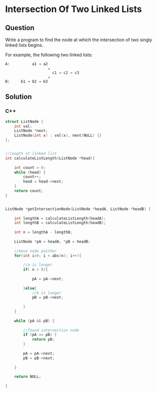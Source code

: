 # Intersection Of Two Linked Lists



## Question

Write a program to find the node at which the intersection of two singly linked lists begins.

For example, the following two linked lists:

```
A:          a1 → a2
                   ↘
                     c1 → c2 → c3
                   ↗            
B:     b1 → b2 → b3
```



## Solution  



### C++

```c++
struct ListNode {
    int val;
    ListNode *next;
    ListNode(int x) : val(x), next(NULL) {}
};


//length of linked list
int calculateListLength(ListNode *head){
    
    int count = 0;
    while (head) {
        count++;
        head = head->next;
    }
    return count;
}


ListNode *getIntersectionNode(ListNode *headA, ListNode *headB) {
    
    int lengthA = calculateListLength(headA);
    int lengthB = calculateListLength(headB);
    
    int n = lengthA - lengthB;
    
    ListNode *pA = headA, *pB = headB;
    
    //move node pointer
    for(int i=0; i < abs(n); i++){
        
        //a is longer
        if( n > 0){
            
            pA = pA->next;
            
        }else{
            //b is longer
            pB = pB->next;
            
        }
    }
    
    while (pA && pB) {
        
        //found intersection node
        if (pA == pB) {
            return pB;
        }
        
        pA = pA->next;
        pB = pB->next;
        
    }
    
    return NULL;
    
}
```


